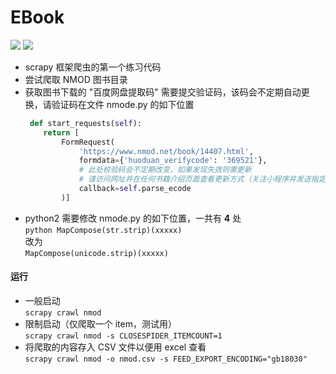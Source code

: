 # EBook
![](https://img.shields.io/badge/python3-yes-brightgreen.svg) ![](https://img.shields.io/badge/python2-no-blue.svg)

- scrapy 框架爬虫的第一个练习代码
- 尝试爬取 NMOD 图书目录
- 获取图书下载的 "百度网盘提取码" 需要提交验证码，该码会不定期自动更换，请验证码在文件 nmode.py 的如下位置   
	```python
	 def start_requests(self):
        return [
            FormRequest(
                'https://www.nmod.net/book/14407.html',
                formdata={'huoduan_verifycode': '369521'},  
				# 此处校验码会不定期改变，如果发现失效则需更新
				# 请访问网址并在任何书籍介绍页面查看更新方式（关注小程序并发送指定消息获取）
                callback=self.parse_ecode
            )]
	```   
- python2 需要修改 nmode.py 的如下位置，一共有 **4** 处   
	``` python MapCompose(str.strip)(xxxxx) ```  
	改为  
	``` MapCompose(unicode.strip)(xxxxx) ```


#### 运行
- 一般启动   
	`scrapy crawl nmod`
- 限制启动（仅爬取一个 item，测试用）    
	`scrapy crawl nmod -s CLOSESPIDER_ITEMCOUNT=1`
- 将爬取的内容存入 CSV 文件以便用 excel 查看    
	`scrapy crawl nmod -o nmod.csv -s FEED_EXPORT_ENCODING="gb18030"`
